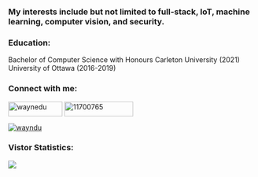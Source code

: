 ### My interests include but not limited to full-stack, IoT, machine learning, computer vision, and security.

<h3 align="left">Education:</h3>
Bachelor of Computer Science with Honours Carleton University (2021) <br/>
University of Ottawa (2016-2019)

<h3 align="left">Connect with me:</h3>
<p align="left">

<a href="https://linkedin.com/in/waynedu" target="blank"><img align="center" src="https://img.shields.io/badge/LinkedIn-0077B5?style=for-the-badge&logo=linkedin&logoColor=white" alt="waynedu" height="30" width="110" /></a>
<a href="https://stackoverflow.com/users/11700765" target="blank"><img align="center" src="https://img.shields.io/badge/Stack_Overflow-FE7A16?style=for-the-badge&logo=stack-overflow&logoColor=white" alt="11700765" height="30" width="140" /></a>
<p align="left"> 
  <a href="https://twitter.com/wayndu" target="blank"><img src="https://img.shields.io/twitter/follow/wayndu?logo=twitter&style=for-the-badge" alt="wayndu" /></a> </p>
</p>

<h3 align="left">Vistor Statistics:</h3>

![](https://komarev.com/ghpvc/?username=waynedu)


<!--
**waynedu/waynedu** is a ✨ _special_ ✨ repository because its `README.md` (this file) appears on your GitHub profile.

Here are some ideas to get you started:

- 🔭 I’m currently working on ...
- 🌱 I’m currently learning ...
- 👯 I’m looking to collaborate on ...
- 🤔 I’m looking for help with ...
- 💬 Ask me about ...
- 📫 How to reach me: ...
- 😄 Pronouns: ...
- ⚡ Fun fact: ...
-->
